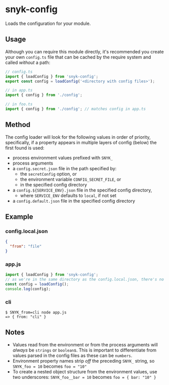 # snyk-config

Loads the configuration for your module.


## Usage

Although you can require this module directly, it's recommended you create your
own `config.ts` file that can be cached by the require system and called *without* a path:

```typescript
// config.ts
import { loadConfig } from 'snyk-config';
export const config = loadConfig('<directory with config files>');

// in app.ts
import { config } from './config';

// in foo.ts
import { config } from './config'; // matches config in app.ts
```


## Method

The config loader will look for the following values in order of priority,
specifically, if a property appears in multiple layers of config (below) the
first found is used:

- process environment values prefixed with `SNYK_`
- process arguments
- a `config.secret.json` file in the path specified by:
   * the `secretConfig` option, or
   * the environment variable `CONFIG_SECRET_FILE`, or
   * in the specified config directory
- a `config.${SERVICE_ENV}.json` file in the specified config directory,
   * where `SERVICE_ENV` defaults to `local`, if not set
- a `config.default.json` file in the specified config directory


## Example

### config.local.json

```json
{
  "from": "file"
}
```


### app.js

```typescript
import { loadConfig } from 'snyk-config';
// as we're in the same directory as the config.local.json, there's no arg
const config = loadConfig();
console.log(config);
```


### cli

```shell
$ SNYK_from=cli node app.js
=> { from: "cli" }
```


## Notes

* Values read from the environment or from the process arguments will *always* be `strings`
  or `boolean`s. This is important to differentiate from values parsed in the config files
  as these can be `numbers`.
* Environment property names strip *off* the preceding `SNYK_` string, so `SNYK_foo = 10`
  becomes `foo = "10"`
* To create a nested object structure from the environment values, use two underscores:
  `SNYK_foo__bar = 10` becomes `foo = { bar: "10" }`
